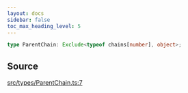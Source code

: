 ```yaml
---
layout: docs
sidebar: false
toc_max_heading_level: 5
---
```


```ts
type ParentChain: Exclude<typeof chains[number], object>;
```

## Source

[src/types/ParentChain.ts:7](https://github.com/OffchainLabs/arbitrum-orbit-sdk/blob/9d5595a042e42f7d6b9af10a84816c98ea30f330/src/types/ParentChain.ts#L7)
